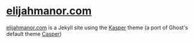 # [elijahmanor.com](http://elijahmanor.com)

[elijahmanor.com](http://elijahmanor.com) is a Jekyll site using the [Kasper](https://github.com/rosario/kasper) theme (a port of Ghost's default theme [Casper](https://github.com/tryghost/casper))
